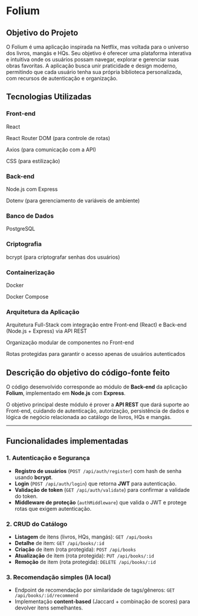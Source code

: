 # Folium

## Objetivo do Projeto
O Folium é uma aplicação inspirada na Netflix, mas voltada para o universo dos livros, mangás e HQs.
Seu objetivo é oferecer uma plataforma interativa e intuitiva onde os usuários possam navegar, explorar e gerenciar suas obras favoritas.
A aplicação busca unir praticidade e design moderno, permitindo que cada usuário tenha sua própria biblioteca personalizada, com recursos de autenticação e organização.

## Tecnologias Utilizadas
### Front-end

React

React Router DOM (para controle de rotas)

Axios (para comunicação com a API)

CSS (para estilização)

### Back-end

Node.js com Express

Dotenv (para gerenciamento de variáveis de ambiente)

### Banco de Dados

PostgreSQL

### Criptografia

bcrypt (para criptografar senhas dos usuários)

### Containerização

Docker

Docker Compose

### Arquitetura da Aplicação

Arquitetura Full-Stack com integração entre Front-end (React) e Back-end (Node.js + Express) via API REST

Organização modular de componentes no Front-end

Rotas protegidas para garantir o acesso apenas de usuários autenticados


## Descrição do objetivo do código-fonte feito
O código desenvolvido corresponde ao módulo de **Back-end** da aplicação **Folium**, implementado em **Node.js** com **Express**.  

O objetivo principal deste módulo é prover a **API REST** que dará suporte ao Front-end, cuidando de autenticação, autorização, persistência de dados e lógica de negócio relacionada ao catálogo de livros, HQs e mangás.

---

## Funcionalidades implementadas

### 1. Autenticação e Segurança
- **Registro de usuários** (`POST /api/auth/register`) com hash de senha usando **bcrypt**.
- **Login** (`POST /api/auth/login`) que retorna **JWT** para autenticação.
- **Validação de token** (`GET /api/auth/validate`) para confirmar a validade do token.
- **Middleware de proteção** (`authMiddleware`) que valida o JWT e protege rotas que exigem autenticação.

### 2. CRUD do Catálogo
- **Listagem** de itens (livros, HQs, mangás): `GET /api/books`
- **Detalhe** de item: `GET /api/books/:id`
- **Criação** de item (rota protegida): `POST /api/books`
- **Atualização** de item (rota protegida): `PUT /api/books/:id`
- **Remoção** de item (rota protegida): `DELETE /api/books/:id`

### 3. Recomendação simples (IA local)
- Endpoint de recomendação por similaridade de tags/gêneros: `GET /api/books/:id/recommend`
- Implementação **content-based** (Jaccard + combinação de scores) para devolver itens semelhantes.